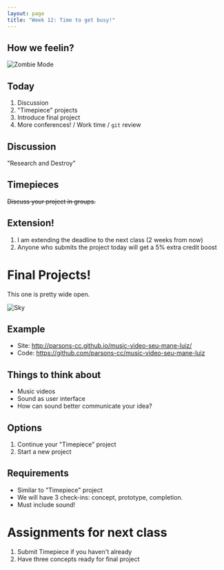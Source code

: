 ```yaml
---
layout: page
title: "Week 12: Time to get busy!"
---
```


## How we feelin?

![Zombie Mode](http://i.giphy.com/aBBT1vnO6Bb6E.gif)

## Today

1. Discussion
2. "Timepiece" projects
3. Introduce final project
3. More conferences! / Work time / `git` review

## Discussion

"Research and Destroy"

## Timepieces

<del>Discuss your project in groups.</del>

## Extension!

1. I am extending the deadline to the next class (2 weeks from now)
2. Anyone who submits the project today will get a 5% extra credit boost

# Final Projects!

This one is pretty wide open.

![Sky](http://i.giphy.com/mno6BJfy8USic.gif)

## Example

 * Site: http://parsons-cc.github.io/music-video-seu-mane-luiz/
 * Code: https://github.com/parsons-cc/music-video-seu-mane-luiz

## Things to think about

 * Music videos
 * Sound as user interface
 * How can sound better communicate your idea?

## Options

1. Continue your "Timepiece" project
2. Start a new project

## Requirements

 * Similar to "Timepiece" project
 * We will have 3 check-ins: concept, prototype, completion.
 * Must include sound!

# Assignments for next class

1. Submit Timepiece if you haven't already
2. Have three concepts ready for final project
